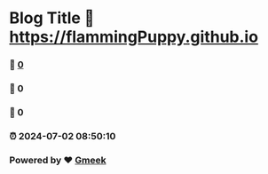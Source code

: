 # Blog Title :link: https://flammingPuppy.github.io 
### :page_facing_up: [0](https://flammingPuppy.github.io/tag.html) 
### :speech_balloon: 0 
### :hibiscus: 0 
### :alarm_clock: 2024-07-02 08:50:10 
### Powered by :heart: [Gmeek](https://github.com/Meekdai/Gmeek)
